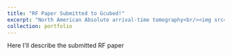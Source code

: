 ```yaml
---
title: "RF Paper Submitted to Gcubed!"
excerpt: "North American Absolute arrival-time tomography<br/><img src='/images/CCP_XC_AF_SL.png'>"
collection: portfolio
---
```


Here I'll describe the submitted RF paper
